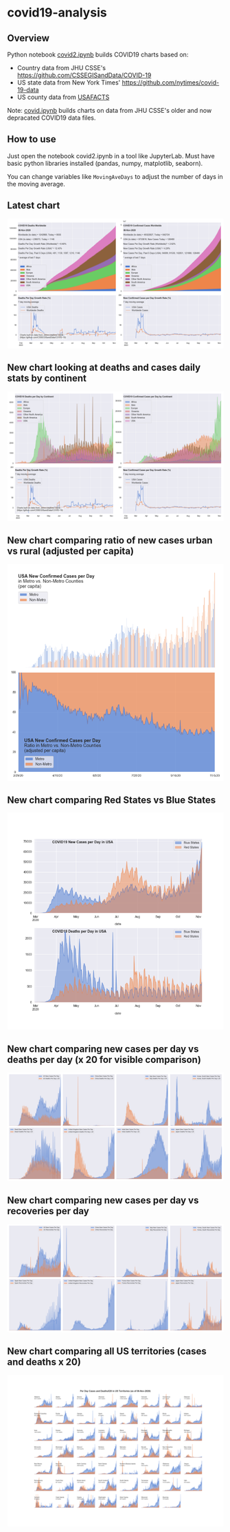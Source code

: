 # covid19-analysis

## Overview
Python notebook [covid2.ipynb](https://github.com/danlaw/covid19-analysis/blob/master/covid2.ipynb) builds COVID19 charts based on:
* Country data from JHU CSSE's https://github.com/CSSEGISandData/COVID-19
* US state data from New York Times' https://github.com/nytimes/covid-19-data
* US county data from [USAFACTS](https://usafacts.org/visualizations/coronavirus-covid-19-spread-map/)

Note: [covid.ipynb](https://github.com/danlaw/covid19-analysis/blob/master/covid.ipynb) builds charts on data from JHU CSSE's older and now depracated COVID19 data files.

## How to use
Just open the notebook covid2.ipynb in a tool like JupyterLab. Must have basic python libraries installed (pandas, numpy, matplotlib, seaborn).

You can change variables like ``MovingAveDays`` to adjust the number of days in the moving average.

## Latest chart
![Latest chart](charts/20201106-covid19-chart.png)

## New chart looking at deaths and cases daily stats by continent
![Comparison chart](charts/20201106-covid19-chart-perday.png)

## New chart comparing ratio of new cases urban vs rural (adjusted per capita)
![Urban rural per capita chart](charts/20201106-US-counties-urban-vs-rural-per-capita.png)

## New chart comparing Red States vs Blue States
![Red vs Blue chart](charts/20201106-compare-daily-red-vs-blue-states.png)

## New chart comparing new cases per day vs deaths per day (x 20 for visible comparison)
![Comparison chart](charts/20201106-comparison-chart.png)

## New chart comparing new cases per day vs recoveries per day
![Recovery chart](charts/20201106-comparison-recovery-chart.png)

## New chart comparing all US territories (cases and deaths x 20)
![Territories chart](charts/20201106-compare-US-territories.png)

